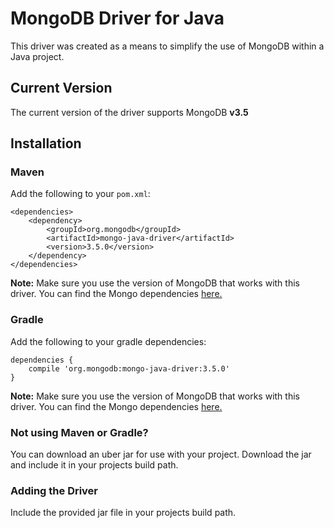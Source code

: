 # MongoDB Driver for Java

This driver was created as a means to simplify the use of MongoDB within a Java project.

## Current Version
The current version of the driver supports MongoDB **v3.5**
## Installation
### Maven
Add the following to your `pom.xml`:
```
<dependencies>
    <dependency>
        <groupId>org.mongodb</groupId>
        <artifactId>mongo-java-driver</artifactId>
        <version>3.5.0</version>
    </dependency>
</dependencies>
```
**Note:** Make sure you use the version of MongoDB that works with this driver. You can find the Mongo dependencies [here.](https://mongodb.github.io/mongo-java-driver/)
### Gradle
Add the following to your gradle dependencies:
```
dependencies {
    compile 'org.mongodb:mongo-java-driver:3.5.0'
}
```
**Note:** Make sure you use the version of MongoDB that works with this driver. You can find the Mongo dependencies [here.](https://mongodb.github.io/mongo-java-driver/)

### Not using Maven or Gradle?
You can download an uber jar for use with your project. Download the jar and include it in your projects build path.

### Adding the Driver
Include the provided jar file in your projects build path.
